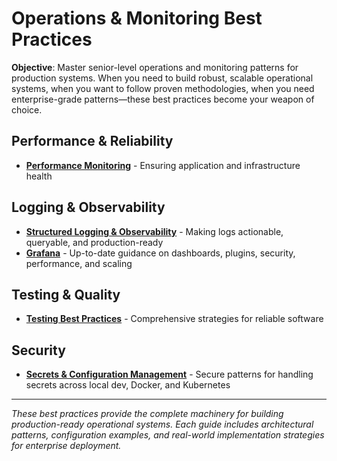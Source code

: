 # Operations & Monitoring Best Practices

**Objective**: Master senior-level operations and monitoring patterns for production systems. When you need to build robust, scalable operational systems, when you want to follow proven methodologies, when you need enterprise-grade patterns—these best practices become your weapon of choice.

## Performance & Reliability

- **[Performance Monitoring](performance-monitoring.md)** - Ensuring application and infrastructure health

## Logging & Observability

- **[Structured Logging & Observability](logging-observability.md)** - Making logs actionable, queryable, and production-ready
- **[Grafana](grafana.md)** - Up-to-date guidance on dashboards, plugins, security, performance, and scaling

## Testing & Quality

- **[Testing Best Practices](testing-best-practices.md)** - Comprehensive strategies for reliable software

## Security

- **[Secrets & Configuration Management](secrets-config.md)** - Secure patterns for handling secrets across local dev, Docker, and Kubernetes

---

*These best practices provide the complete machinery for building production-ready operational systems. Each guide includes architectural patterns, configuration examples, and real-world implementation strategies for enterprise deployment.*
